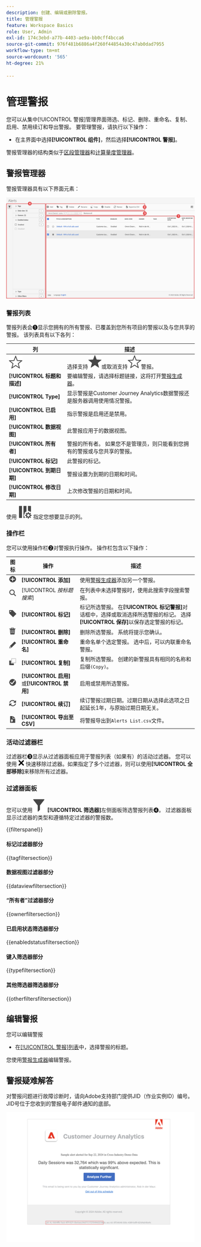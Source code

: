 ```yaml
---
description: 创建、编辑或删除警报。
title: 管理警报
feature: Workspace Basics
role: User, Admin
exl-id: 174c3ebd-a77b-4403-ae9a-bb0cff4bcca6
source-git-commit: 976f481b6886a4f260f44854a30c47ab0dad7955
workflow-type: tm+mt
source-wordcount: '565'
ht-degree: 21%

---
```


# 管理警报


您可以从集中[!UICONTROL 警报]管理界面筛选、标记、删除、重命名、复制、启用、禁用续订和导出警报。 要管理警报，请执行以下操作：

* 在主界面中选择&#x200B;**[!UICONTROL 组件]**，然后选择&#x200B;**[!UICONTROL 警报]**。

警报管理器的结构类似于[区段管理器](/help/components/filters/manage-filters.md)和[计算量度管理器](/help/components/calc-metrics/cm-workflow/cm-manager.md)。


## 警报管理器

警报管理器具有以下界面元素：

![过滤器界面](assets/alerts-manager.png)

### 警报列表

警报列表会➊显示您拥有的所有警报、已覆盖到您所有项目的警报以及与您共享的警报。 该列表具有以下各列：

| 列 | 描述 |
|---|---|
| ![StarOutline](/help/assets/icons/StarOutline.svg) | 选择支持![Star](/help/assets/icons/Star.svg)或取消支持![StarOutline](/help/assets/icons/StarOutline.svg)警报。 |
| **[!UICONTROL 标题和描述]** | 要编辑警报，请选择标题链接，这将打开[警报生成器](alert-builder.md#alert-builder)。 |
| **[!UICONTROL Type]** | 显示警报是Customer Journey Analytics数据警报还是服务器调用使用情况警报。 |
| **[!UICONTROL 已启用]** | 指示警报是启用还是禁用。 |
| **[!UICONTROL 数据视图]** | 此警报应用于的数据视图。 |
| **[!UICONTROL 所有者]** | 警报的所有者。 如果您不是管理员，则只能看到您拥有的警报或与您共享的警报。 |
| **[!UICONTROL 标记]** | 此警报的标记。 |
| **[!UICONTROL 到期日期]** | 警报设置为到期的日期和时间。 |
| **[!UICONTROL 修改日期]** | 上次修改警报的日期和时间。 |

<!-- When "Last used" column is added, add this information as the description: Shows the date when the alert was last used. <p>This information can help you determine whether a component is valuable to users in your organization, where it is used, and if it needs to be deleted or modified.</p><p>Consider the following when viewing this column:</p><ul><li>This information does not include usage from the API, Report Builder, or Data Warehouse.</li><li>For some components, this column might not contain data if the component was last used prior to September 2023.</li></ul> -->

使用 ![ColumnSetting](/help/assets/icons/ColumnSetting.svg) 指定您想要显示的列。

### 操作栏

您可以使用操作栏➋对警报执行操作。 操作栏包含以下操作：

| 图标 | 操作 | 描述 |
|:---:|---|---|
| ![AddCircle](/help/assets/icons/AddCircle.svg) | **[!UICONTROL 添加]** | 使用[警报生成器](alert-builder.md#alert-builder)添加另一个警报。 |
| ![Search](/help/assets/icons/Search.svg) | [!UICONTROL *按标题搜索*] | 在列表中未选择警报时，使用此搜索字段搜索警报。 |
| ![Label](/help/assets/icons/Label.svg) | **[!UICONTROL 标记]** | 标记所选警报。 在&#x200B;**[!UICONTROL 标记警报]**&#x200B;对话框中，选择或取消选择所选警报的标记。 选择&#x200B;**[!UICONTROL 保存]**&#x200B;以保存选定警报的标记。 |
| ![Delete](/help/assets/icons/Delete.svg) | **[!UICONTROL 删除]** | 删除所选警报。 系统将提示您确认。 |
| ![Edit](/help/assets/icons/Edit.svg) | **[!UICONTROL 重命名]** | 重命名单个选定警报。 选中后，可以内联重命名警报。 |
| ![Copy](/help/assets/icons/Copy.svg) | **[!UICONTROL 复制]** | 复制所选警报。 创建的新警报具有相同的名称和后缀`(Copy)`。 |
| ![CheckmarkCircle](/help/assets/icons/CheckmarkCircle.svg) | **[!UICONTROL 启用]**&#x200B;或&#x200B;**[!UICONTROL 禁用]** | 启用或禁用所选警报。 |
| ![刷新](/help/assets/icons/Refresh.svg) | **[!UICONTROL 续订]** | 续订警报过期日期。过期日期从选择此选项之日起延长1年，与原始过期日期无关。 |
| ![FileCSV](/help/assets/icons/FileCSV.svg) | **[!UICONTROL 导出至 CSV]** | 将警报导出到`Alerts List.csv`文件。 |


### 活动过滤器栏

过滤器栏➌显示从过滤器面板应用于警报列表（如果有）的活动过滤器。 您可以使用 ![CrossSize75](/help/assets/icons/CrossSize75.svg) 快速移除过滤器。如果指定了多个过滤器，则可以使用&#x200B;**[!UICONTROL 全部移除]**&#x200B;来移除所有过滤器。


### 过滤器面板

您可以使用![筛选器](/help/assets/icons/Filter.svg) **[!UICONTROL 筛选器]**&#x200B;左侧面板筛选警报列表➍。 过滤器面板显示过滤器的类型和遵循特定过滤器的警报数。

{{filterspanel}}


#### 标记过滤器部分

{{tagfiltersection}}


#### 数据视图过滤器部分

{{dataviewfiltersection}}


#### “所有者”过滤器部分

{{ownerfiltersection}}


#### 已启用状态筛选器部分

{{enabledstatusfiltersection}}


#### 键入筛选器部分

{{typefiltersection}}


#### 其他筛选器筛选器部分

{{otherfiltersfiltersection}}



## 编辑警报

您可以编辑警报

* 在[[!UICONTROL 警报]列表](#alerts-list)中，选择警报的标题。

您使用[警报生成器](alert-builder.md#alert-builder)编辑警报。

## 警报疑难解答

对警报问题进行故障诊断时，请向Adobe支持部门提供JID（作业实例ID）编号。 JID号位于您收到的警报电子邮件通知的底部。

![警报电子邮件](assets/alerts-email.PNG)
